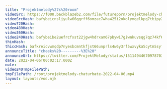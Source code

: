 ```yaml
---
title: "Projektmelody%27s%20room"
videoSrc: https://f000.backblazeb2.com/file/futureporn/projektmelody-chaturbate-2022-04-06.mp4
videoSrcHash: bafybeicnsljyulw66qqrff6omzac7wha425i2okolymqelkpq7tbipy23y?filename=projektmelody-chaturbate-20220406T000200Z-source.mp4
video720Hash: 
video480Hash: 
video360Hash: 
video240Hash: bafybeibe2uefrcfxst22jgw4hdrxam67pbywi7giwnkuvsqg7qz74kf6fy?filename=projektmelody-chaturbate-20220406T000200Z-240p.mp4
thinHash: 
thiccHash: bafkreicvwmqdp7nyesbcmntkfjst66unprls4w6y3rf5wxvyka5cytm5sy?filename=20220406T000200Z-thicc.jpg
announceTitle: "cheeks%20---------%3E%20"
announceUrl: https://twitter.com/ProjektMelody/status/1511494467097870340
date: 2022-04-06T00:02:17.000Z
note: 
video240TmpFilePath: 
tmpFilePath: /root/projektmelody-chaturbate-2022-04-06.mp4
layout: layouts/vod.njk
---
```

